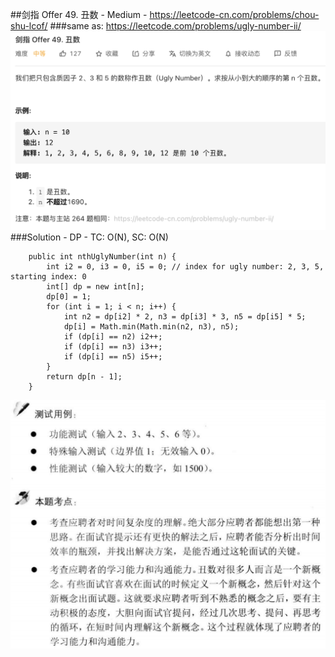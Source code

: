 ##剑指 Offer 49. 丑数 - Medium - https://leetcode-cn.com/problems/chou-shu-lcof/
###same as: https://leetcode.com/problems/ugly-number-ii/
![img of offer 49](imgs/offer%2049.png)
###Solution - DP - TC: O(N), SC: O(N)
```
    public int nthUglyNumber(int n) {
        int i2 = 0, i3 = 0, i5 = 0; // index for ugly number: 2, 3, 5, starting index: 0
        int[] dp = new int[n];
        dp[0] = 1;
        for (int i = 1; i < n; i++) {
            int n2 = dp[i2] * 2, n3 = dp[i3] * 3, n5 = dp[i5] * 5;
            dp[i] = Math.min(Math.min(n2, n3), n5);
            if (dp[i] == n2) i2++;
            if (dp[i] == n3) i3++;
            if (dp[i] == n5) i5++;
        }
        return dp[n - 1];
    }
```
![img of offer 49_1](imgs/offer%2049_1.png)